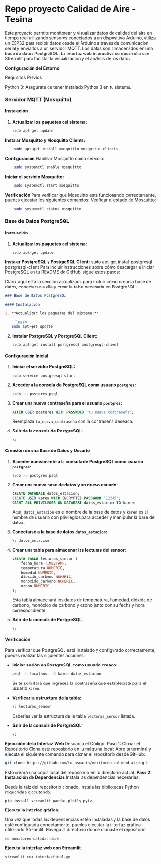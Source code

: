 # Repo proyecto Calidad de Aire -  Tesina

Este proyecto permite monitorear y visualizar datos de calidad del aire en tiempo real utilizando sensores conectados a un dispositivo Arduino, utiliza un ESP32 para recibir datos desde el Arduino a través de comunicación serial y enviarlos a un servidor MQTT. Los datos son almacenados en una base de datos PostgreSQL. La interfaz web interactiva se desarrolla con Streamlit para facilitar la visualización y el análisis de los datos.

**Configuración del Entorno**

Requisitos Previos

Python 3: Asegúrate de tener instalado Python 3 en tu sistema.

### Servidor MQTT (Mosquitto)

#### Instalación

1. **Actualizar los paquetes del sistema:**

   ```bash
   sudo apt-get update

**Instalar Mosquitto y Mosquitto Clients:**
```bash
    sudo apt-get install mosquitto mosquitto-clients
```

**Configuración**
Habilitar Mosquitto como servicio:
```bash
    sudo systemctl enable mosquitto
```
**Iniciar el servicio Mosquitto:**
```bash
    sudo systemctl start mosquitto
```
**Verificación**
Para verificar que Mosquitto está funcionando correctamente, puedes ejecutar los siguientes comandos:
Verificar el estado de Mosquitto:
```bash
    sudo systemctl status mosquitto
```

### Base de Datos PostgreSQL

#### Instalación

1. **Actualizar los paquetes del sistema:**

   ```bash
   sudo apt-get update

**Instalar PostgreSQL y PostgreSQL Client:**
sudo apt-get install postgresql postgresql-client
Para incluir instrucciones sobre cómo descargar e iniciar PostgreSQL en tu README de GitHub, sigue estos pasos:

Claro, aquí está la sección actualizada para incluir cómo crear la base de datos, conectarse a ella y crear la tabla necesaria en PostgreSQL:

```markdown
### Base de Datos PostgreSQL

#### Instalación

1. **Actualizar los paquetes del sistema:**

   ```bash
   sudo apt-get update
   ```

2. **Instalar PostgreSQL y PostgreSQL Client:**

   ```bash
   sudo apt-get install postgresql postgresql-client
   ```

#### Configuración Inicial

1. **Iniciar el servidor PostgreSQL:**

   ```bash
   sudo service postgresql start
   ```

2. **Acceder a la consola de PostgreSQL como usuario `postgres`:**

   ```bash
   sudo -u postgres psql
   ```

3. **Crear una nueva contraseña para el usuario `postgres`:**

   ```sql
   ALTER USER postgres WITH PASSWORD 'tu_nueva_contraseña';
   ```

   Reemplaza `tu_nueva_contraseña` con la contraseña deseada.

4. **Salir de la consola de PostgreSQL:**

   ```sql
   \q
   ```

#### Creación de una Base de Datos y Usuario

1. **Acceder nuevamente a la consola de PostgreSQL como usuario `postgres`:**

   ```bash
   sudo -u postgres psql
   ```

2. **Crear una nueva base de datos y un nuevo usuario:**

   ```sql
   CREATE DATABASE datos_estacion;
   CREATE USER karen WITH ENCRYPTED PASSWORD '12345';
   GRANT ALL PRIVILEGES ON DATABASE datos_estacion TO karen;
   ```

   Aquí, `datos_estacion` es el nombre de la base de datos y `karen` es el nombre de usuario con privilegios para acceder y manipular la base de datos.

3. **Conectarse a la base de datos `datos_estacion`:**

   ```sql
   \c datos_estacion
   ```

4. **Crear una tabla para almacenar las lecturas del sensor:**

   ```sql
   CREATE TABLE lecturas_sensor (
       fecha_hora TIMESTAMP,
       temperatura NUMERIC,
       humedad NUMERIC,
       dioxido_carbono NUMERIC,
       monoxido_carbono NUMERIC,
       ozono NUMERIC
   );
   ```

   Esta tabla almacenará los datos de temperatura, humedad, dióxido de carbono, monóxido de carbono y ozono junto con su fecha y hora correspondiente.

5. **Salir de la consola de PostgreSQL:**

   ```sql
   \q
   ```

#### Verificación

Para verificar que PostgreSQL está instalado y configurado correctamente, puedes realizar las siguientes acciones:

- **Iniciar sesión en PostgreSQL como usuario creado:**

  ```bash
  psql -h localhost -U karen datos_estacion
  ```

  Se te solicitará que ingreses la contraseña que estableciste para el usuario `karen`.

- **Verificar la estructura de la tabla:**

  ```sql
  \d lecturas_sensor
  ```

  Deberías ver la estructura de la tabla `lecturas_sensor` listada.

- **Salir de la consola de PostgreSQL:**

  ```sql
  \q
  ```

**Ejecución de la Interfaz Web**
Descarga el Código:
Paso 1: Clonar el Repositorio
Clona este repositorio en tu máquina local:
Abre tu terminal y ejecuta el siguiente comando para clonar el repositorio desde GitHub:
```bash
git clone https://github.com/tu_usuario/monitoreo-calidad-aire.git
```
Esto creará una copia local del repositorio en tu directorio actual.
**Paso 2: Instalación de Dependencias**
Instala las dependencias necesarias:

Desde la raíz del repositorio clonado, instala las bibliotecas Python requeridas ejecutando:
```bash
pip install streamlit pandas plotly pytz
```
**Ejecuta la interfaz gráfica:**

Una vez que todas las dependencias estén instaladas y la base de datos esté configurada correctamente, puedes ejecutar la interfaz gráfica utilizando Streamlit. 
Navega al directorio donde clonaste el repositorio:
```bash
cd monitoreo-calidad-aire
```
**Ejecuta la interfaz web con Streamlit:**
```bash
streamlit run interfazfinal.py
```
